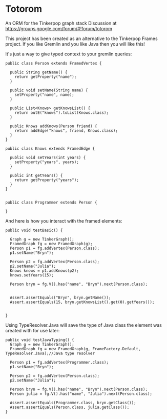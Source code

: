 Totorom
========

An ORM for the Tinkerpop graph stack
Discussion at https://groups.google.com/forum/#!forum/totorom

This project has been created as an alternative to the Tinkerpop Frames project.
If you like Gremlin and you like Java then you will like this!

It's just a way to give typed context to your gremlin queries:

    
    public class Person extends FramedVertex {
    
      public String getName() {
        return getProperty("name");
      }
      
      public void setName(String name) {
        setProperty("name", name);
      }

      public List<Knows> getKnowsList() {
        return outE("knows").toList(Knows.class);
      }
      
      public Knows addKnows(Person friend) {
        return addEdge("knows", friend, Knows.class);
      }
    }
    
    public class Knows extends FramedEdge {
    
      public void setYears(int years) {
        setProperty("years", years);
      }
      
      public int getYears() {
        return getProperty("years");
      }
    }
    
    
    public class Programmer extends Person {
    
    }
    
    
And here is how you interact with the framed elements:
    
    public void testBasic() {
    
      Graph g = new TinkerGraph();
      FramedGraph fg = new FramedGraph(g);
      Person p1 = fg.addVertex(Person.class);
      p1.setName("Bryn");
      
      Person p2 = fg.addVertex(Person.class);
      p2.setName("Julia");
      Knows knows = p1.addKnows(p2);
      knows.setYears(15);
      
      Person bryn = fg.V().has("name", "Bryn").next(Person.class);
      
      
      Assert.assertEquals("Bryn", bryn.getName());
      Assert.assertEquals(15, bryn.getKnowsList().get(0).getYears());
      
    
    }
    
Using TypeResolver.Java will save the type of Java class the element was created with for use later:
    
    public void testJavaTyping() {
      Graph g = new TinkerGraph();
      FramedGraph fg = new FramedGraph(g, FrameFactory.Default, TypeResolver.Java);//Java type resolver
      
      Person p1 = fg.addVertex(Programmer.class);
      p1.setName("Bryn");
      
      Person p2 = fg.addVertex(Person.class);
      p2.setName("Julia");
      
      Person bryn = fg.V().has("name", "Bryn").next(Person.class);
      Person julia = fg.V().has("name", "Julia").next(Person.class);
      
      Assert.assertEquals(Programmer.class, bryn.getClass());
      Assert.assertEquals(Person.class, julia.getClass());
    }
